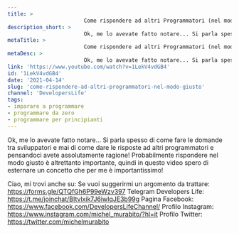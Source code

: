 ```yaml
---
title: > 
                        Come rispondere ad altri Programmatori (nel modo giusto)?
description_short: > 
                        Ok, me lo avevate fatto notare... Si parla spesso di come fare le domande tra sviluppatori e mai di come dare le risposte ad altri ...
metaTitle: > 
                        Come rispondere ad altri Programmatori (nel modo giusto)?
metaDesc: > 
                        Ok, me lo avevate fatto notare... Si parla spesso di come fare le domande tra sviluppatori e mai di come dare le risposte ad altri ...
link: 'https://www.youtube.com/watch?v=1LekV4vdGB4'
id: '1LekV4vdGB4'
date: '2021-04-14'
slug: 'come-rispondere-ad-altri-programmatori-nel-modo-giusto'
channel: 'DevelopersLife'
tags: 
- imparare a programmare
- programmare da zero
- programmare per principianti
---
```

Ok, me lo avevate fatto notare... Si parla spesso di come fare le domande tra sviluppatori e mai di come dare le risposte ad altri programmatori e pensandoci avete assolutamente ragione! Probabilmente rispondere nel modo giusto è altrettanto importante, quindi in questo video spero di esternare un concetto che per me è importantissimo!

Ciao, mi trovi anche su:
Se vuoi suggerirmi un argomento da trattare: https://forms.gle/QTQfGh6P99eWzv397
Telegram Developers Life: https://t.me/joinchat/BItvlxik7J6iwIqJE3b99g
Pagina Facebook: https://www.facebook.com/DevelopersLifeChannel/
Profilo Instagram: https://www.instagram.com/michel_murabito/?hl=it
Profilo Twitter: https://twitter.com/michelmurabito​